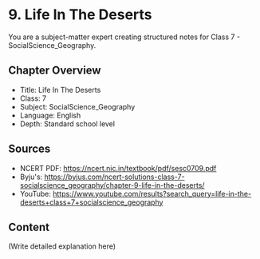 # 9. Life In The Deserts

You are a subject-matter expert creating structured notes for Class 7 - SocialScience_Geography.

## Chapter Overview
- Title: Life In The Deserts
- Class: 7
- Subject: SocialScience_Geography
- Language: English
- Depth: Standard school level

## Sources
- NCERT PDF: https://ncert.nic.in/textbook/pdf/sesc0709.pdf
- Byju's: https://byjus.com/ncert-solutions-class-7-socialscience_geography/chapter-9-life-in-the-deserts/
- YouTube: https://www.youtube.com/results?search_query=life-in-the-deserts+class+7+socialscience_geography

## Content
(Write detailed explanation here)
